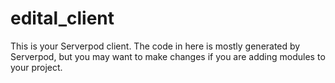 # edital_client

This is your Serverpod client. The code in here is mostly generated by
Serverpod, but you may want to make changes if you are adding modules to your
project.
